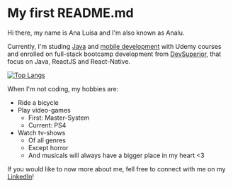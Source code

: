 # My first README.md
Hi there, my name is Ana Luísa and I'm also known as Analu.

Currently, I'm studing [Java](https://www.udemy.com/course/java-curso-completo/) and [mobile development](https://www.udemy.com/course/curso-completo-do-desenvolvedor-android/) with Udemy courses and enrolled on full-stack bootcamp development from [DevSuperior](https://www.linkedin.com/company/devsuperior/), that focus on Java, ReactJS and React-Native.

[![Top Langs](https://github-readme-stats.vercel.app/api/top-langs/?username=analudias&layout=compact)](https://github.com/anuraghazra/github-readme-stats)

When I'm not coding, my hobbies are:
- Ride a bicycle
- Play video-games
  - First: Master-System
  - Current: PS4
- Watch tv-shows
  - Of all genres
  - Except horror
  - And musicals will always have a bigger place in my heart <3

If you would like to now more about me, fell free to connect with me on my [LinkedIn](https://www.linkedin.com/in/analudiastech/)!
